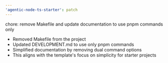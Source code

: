 ```yaml
---
'agentic-node-ts-starter': patch
---
```


chore: remove Makefile and update documentation to use pnpm commands only

- Removed Makefile from the project
- Updated DEVELOPMENT.md to use only pnpm commands
- Simplified documentation by removing dual command options
- This aligns with the template's focus on simplicity for starter projects
